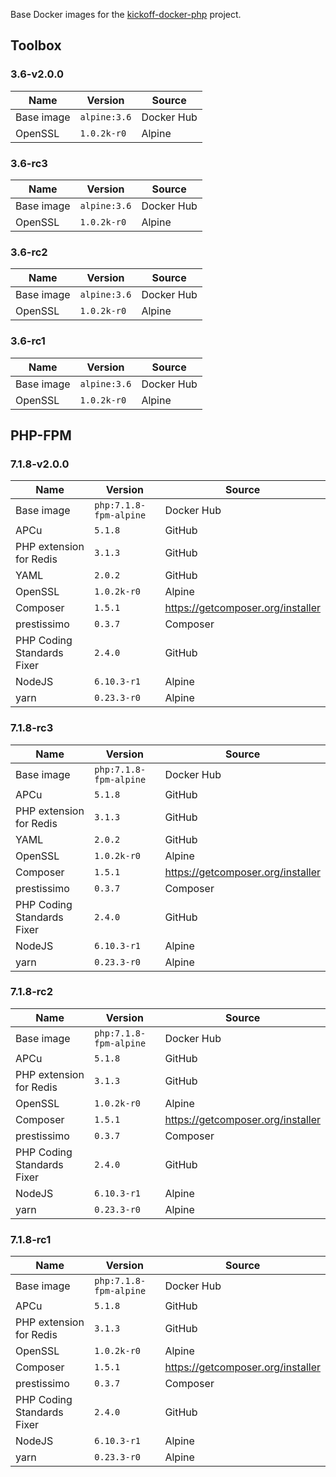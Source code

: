 Base Docker images for the [kickoff-docker-php](https://github.com/thecodingmachine/kickoff-docker-php/) project.

## Toolbox

### 3.6-v2.0.0

| Name       | Version                                    | Source     |
|------------|--------------------------------------------|------------|
| Base image | `alpine:3.6` | Docker Hub |
| OpenSSL    | `1.0.2k-r0`       | Alpine     |

### 3.6-rc3

| Name       | Version                                    | Source     |
|------------|--------------------------------------------|------------|
| Base image | `alpine:3.6` | Docker Hub |
| OpenSSL    | `1.0.2k-r0`       | Alpine     |

### 3.6-rc2

| Name       | Version                                    | Source     |
|------------|--------------------------------------------|------------|
| Base image | `alpine:3.6` | Docker Hub |
| OpenSSL    | `1.0.2k-r0`       | Alpine     |

### 3.6-rc1

| Name       | Version                                    | Source     |
|------------|--------------------------------------------|------------|
| Base image | `alpine:3.6` | Docker Hub |
| OpenSSL    | `1.0.2k-r0`       | Alpine     |

## PHP-FPM

### 7.1.8-v2.0.0

| Name                       | Version                                         | Source                            |
|----------------------------|-------------------------------------------------|-----------------------------------|
| Base image                 | `php:7.1.8-fpm-alpine` | Docker Hub                        |
| APCu                       | `5.1.8`               | GitHub                            |
| PHP extension for Redis    | `3.1.3`           | GitHub                            |
| YAML                       | `2.0.2`               | GitHub                            |
| OpenSSL                    | `1.0.2k-r0`            | Alpine                            |
| Composer                   | `1.5.1`           | https://getcomposer.org/installer |
| prestissimo                | `0.3.7`        | Composer                          |
| PHP Coding Standards Fixer | `2.4.0`       | GitHub                            |
| NodeJS                     | `6.10.3-r1`               | Alpine                            |
| yarn                       | `0.23.3-r0`               | Alpine                            |

### 7.1.8-rc3

| Name                       | Version                                         | Source                            |
|----------------------------|-------------------------------------------------|-----------------------------------|
| Base image                 | `php:7.1.8-fpm-alpine` | Docker Hub                        |
| APCu                       | `5.1.8`               | GitHub                            |
| PHP extension for Redis    | `3.1.3`           | GitHub                            |
| YAML                       | `2.0.2`               | GitHub                            |
| OpenSSL                    | `1.0.2k-r0`            | Alpine                            |
| Composer                   | `1.5.1`           | https://getcomposer.org/installer |
| prestissimo                | `0.3.7`        | Composer                          |
| PHP Coding Standards Fixer | `2.4.0`       | GitHub                            |
| NodeJS                     | `6.10.3-r1`               | Alpine                            |
| yarn                       | `0.23.3-r0`               | Alpine                            |

### 7.1.8-rc2

| Name                       | Version                                         | Source                            |
|----------------------------|-------------------------------------------------|-----------------------------------|
| Base image                 | `php:7.1.8-fpm-alpine` | Docker Hub                        |
| APCu                       | `5.1.8`               | GitHub                            |
| PHP extension for Redis    | `3.1.3`           | GitHub                            |
| OpenSSL                    | `1.0.2k-r0`            | Alpine                            |
| Composer                   | `1.5.1`           | https://getcomposer.org/installer |
| prestissimo                | `0.3.7`        | Composer                          |
| PHP Coding Standards Fixer | `2.4.0`       | GitHub                            |
| NodeJS                     | `6.10.3-r1`               | Alpine                            |
| yarn                       | `0.23.3-r0`               | Alpine                            |

### 7.1.8-rc1

| Name                       | Version                                         | Source                            |
|----------------------------|-------------------------------------------------|-----------------------------------|
| Base image                 | `php:7.1.8-fpm-alpine` | Docker Hub                        |
| APCu                       | `5.1.8`               | GitHub                            |
| PHP extension for Redis    | `3.1.3`           | GitHub                            |
| OpenSSL                    | `1.0.2k-r0`            | Alpine                            |
| Composer                   | `1.5.1`           | https://getcomposer.org/installer |
| prestissimo                | `0.3.7`        | Composer                          |
| PHP Coding Standards Fixer | `2.4.0`       | GitHub                            |
| NodeJS                     | `6.10.3-r1`               | Alpine                            |
| yarn                       | `0.23.3-r0`               | Alpine                            |
